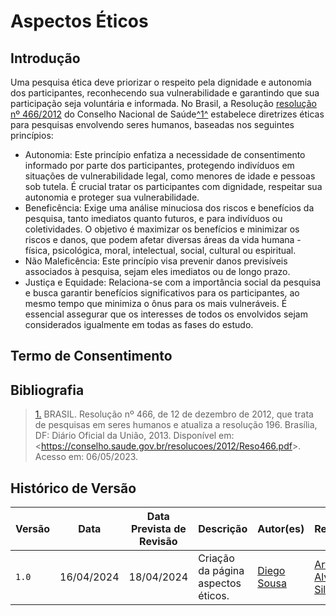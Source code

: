 # Aspectos Éticos

## Introdução

Uma pesquisa ética deve priorizar o respeito pela dignidade e autonomia dos participantes, reconhecendo sua vulnerabilidade e garantindo que sua participação seja voluntária e informada. No Brasil, a Resolução [resolução nº 466/2012](./reso466.pdf) do Conselho Nacional de Saúde<a id="anchor_1" href="#REF1">^1^</a> estabelece diretrizes éticas para pesquisas envolvendo seres humanos, baseadas nos seguintes princípios:

- Autonomia: Este princípio enfatiza a necessidade de consentimento informado por parte dos participantes, protegendo indivíduos em situações de vulnerabilidade legal, como menores de idade e pessoas sob tutela. É crucial tratar os participantes com dignidade, respeitar sua autonomia e proteger sua vulnerabilidade.
- Beneficência: Exige uma análise minuciosa dos riscos e benefícios da pesquisa, tanto imediatos quanto futuros, e para indivíduos ou coletividades. O objetivo é maximizar os benefícios e minimizar os riscos e danos, que podem afetar diversas áreas da vida humana - física, psicológica, moral, intelectual, social, cultural ou espiritual.
- Não Maleficência: Este princípio visa prevenir danos previsíveis associados à pesquisa, sejam eles imediatos ou de longo prazo.
- Justiça e Equidade: Relaciona-se com a importância social da pesquisa e busca garantir benefícios significativos para os participantes, ao mesmo tempo que minimiza o ônus para os mais vulneráveis. É essencial assegurar que os interesses de todos os envolvidos sejam considerados igualmente em todas as fases do estudo.

## Termo de Consentimento 


## Bibliografia

> <a id="REF1" href="#anchor_1">1.</a> BRASIL. Resolução nº 466, de 12 de dezembro de 2012, que trata de pesquisas em seres humanos e atualiza a resolução 196. Brasília, DF: Diário Oficial da União, 2013. Disponível em: <<https://conselho.saude.gov.br/resolucoes/2012/Reso466.pdf>>. Acesso em: 06/05/2023.

## <a>Histórico de Versão</a>

| Versão| Data | Data Prevista de Revisão| Descrição  | Autor(es)  | Revisor(es) |
| ------- | ------ | ------ | ------- | -------- | -------- |
| `1.0` | 16/04/2024 | 18/04/2024 | Criação da página aspectos éticos. | [Diego Sousa](https://github.com/DiegoSousaLeite) | [Arthur Alves](https://github.com/Arthrok) e [Eric Silveira](https://github.com/ericbky) |